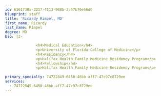 ```yaml
---
id: 6161738a-3217-4113-968b-3c47b76e66d6
blueprint: staff
title: 'Ricardy Rimpel, MD'
first_name: Ricardy
last_name: Rimpel
degree: MD
bio: |2-

              <h4>Medical Education</h4>
              <p>University of Florida College of Medicine</p>
              <h4>Residency</h4>
              <p>Halifax Health Family Medicine Residency Program</p>
              <h4>Fellowship</h4>
              <p>Halifax Health Family Medicine Residency Program</p>
          
primary_specialty: 74722849-6450-46bb-aff7-47c97c8729ee
services:
  - 74722849-6450-46bb-aff7-47c97c8729ee
---
```

